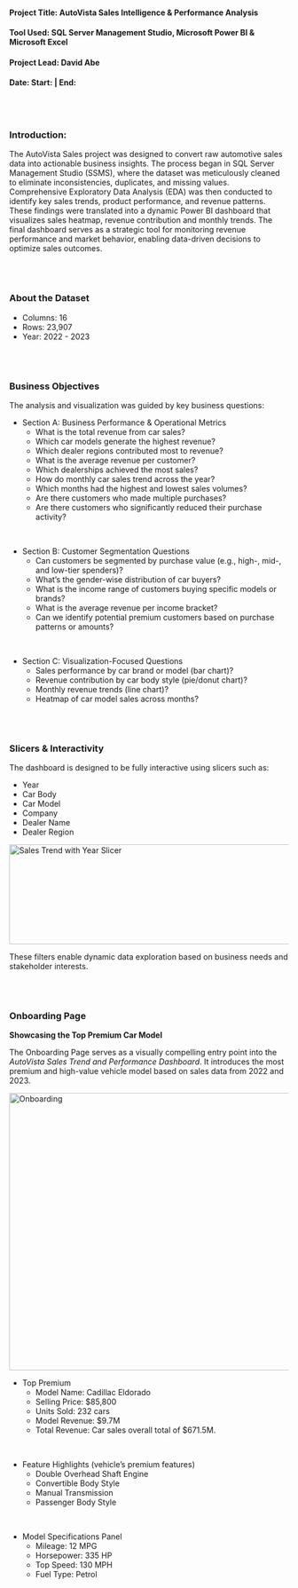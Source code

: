 #### Project Title: AutoVista Sales Intelligence & Performance Analysis
#### Tool Used: SQL Server Management Studio, Microsoft Power BI & Microsoft Excel
#### Project Lead: David Abe
#### Date: Start: | End:

<br>
<br>

### Introduction:

The AutoVista Sales project was designed to convert raw automotive sales data into actionable business insights. The process began in SQL Server Management Studio (SSMS), where the dataset was meticulously cleaned to eliminate inconsistencies, duplicates, and missing values. Comprehensive Exploratory Data Analysis (EDA) was then conducted to identify key sales trends, product performance, and revenue patterns. These findings were translated into a dynamic Power BI dashboard that visualizes sales heatmap, revenue contribution and monthly trends. The final dashboard serves as a strategic tool for monitoring revenue performance and market behavior, enabling data-driven decisions to optimize sales outcomes.

<br>
<br>

### About the Dataset

- Columns: 16
- Rows: 23,907
- Year: 2022 - 2023

<br>
<br>


### Business Objectives

The analysis and visualization was guided by key business questions:

- Section A: Business Performance & Operational Metrics
  - What is the total revenue from car sales? 
  - Which car models generate the highest revenue? 
  - Which dealer regions contributed most to revenue?
  - What is the average revenue per customer? 
  - Which dealerships achieved the most sales? 
  - How do monthly car sales trend across the year? 
  - Which months had the highest and lowest sales volumes? 
  - Are there customers who made multiple purchases? 
  - Are there customers who significantly reduced their purchase activity? 

<br>

- Section B: Customer Segmentation Questions
  - Can customers be segmented by purchase value (e.g., high-, mid-, and low-tier spenders)? 
  - What’s the gender-wise distribution of car buyers? 
  - What is the income range of customers buying specific models or brands? 
  - What is the average revenue per income bracket? 
  - Can we identify potential premium customers based on purchase patterns or amounts? 

<br>

- Section C: Visualization-Focused Questions
  - Sales performance by car brand or model (bar chart)? 
  - Revenue contribution by car body style (pie/donut chart)? 
  - Monthly revenue trends (line chart)? 
  - Heatmap of car model sales across months?

<br>
<br>

### Slicers & Interactivity

The dashboard is designed to be fully interactive using slicers such as:

- Year
- Car Body
- Car Model
- Company
- Dealer Name
- Dealer Region


<img width="800" height="180" alt="Sales Trend with Year Slicer" src="https://github.com/user-attachments/assets/ef6a9871-3fb4-4947-8337-c9bc46d4974f" />


These filters enable dynamic data exploration based on business needs and stakeholder interests.

<br>
<br>


### Onboarding Page

**Showcasing the Top Premium Car Model**

The Onboarding Page serves as a visually compelling entry point into the *AutoVista Sales Trend and Performance Dashboard*. It introduces the most premium and high-value vehicle model based on sales data from 2022 and 2023.

<img width="900" height="500" alt="Onboarding" src="https://github.com/user-attachments/assets/95d5282b-075f-4dd1-bd3e-89aa3b7b73d5" />

<br>

- Top Premium
  - Model Name: Cadillac Eldorado
  - Selling Price: $85,800
  - Units Sold: 232 cars
  - Model Revenue: $9.7M
  - Total Revenue: Car sales overall total of $671.5M.

<br>

- Feature Highlights (vehicle’s premium features)
  - Double Overhead Shaft Engine
  - Convertible Body Style
  - Manual Transmission
  - Passenger Body Style
 
<br>

- Model Specifications Panel
  - Mileage: 12 MPG
  - Horsepower: 335 HP
  - Top Speed: 130 MPH
  - Fuel Type: Petrol


